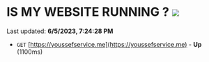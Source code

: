 # IS MY WEBSITE RUNNING ? [![](https://img.shields.io/static/v1?label=Sponsor&message=%E2%9D%A4&logo=GitHub&color=%23fe8e86)](https://github.com/sponsors/<username>)

Last updated: **6/5/2023, 7:24:28 PM**

- `GET` [https://youssefservice.me](https://youssefservice.me) - **Up** (1100ms)
